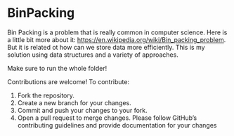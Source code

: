 # BinPacking

Bin Packing is a problem that is really common in computer science. Here is a little bit more about it: https://en.wikipedia.org/wiki/Bin_packing_problem. But it is related ot how can we store data more efficiently. This is my solution using data structures and a variety of approaches. 

Make sure to run the whole folder!


Contributions are welcome! To contribute:

1. Fork the repository.
2. Create a new branch for your changes.
3. Commit and push your changes to your fork.
4. Open a pull request to merge changes.
Please follow GitHub’s contributing guidelines and provide documentation for your changes

